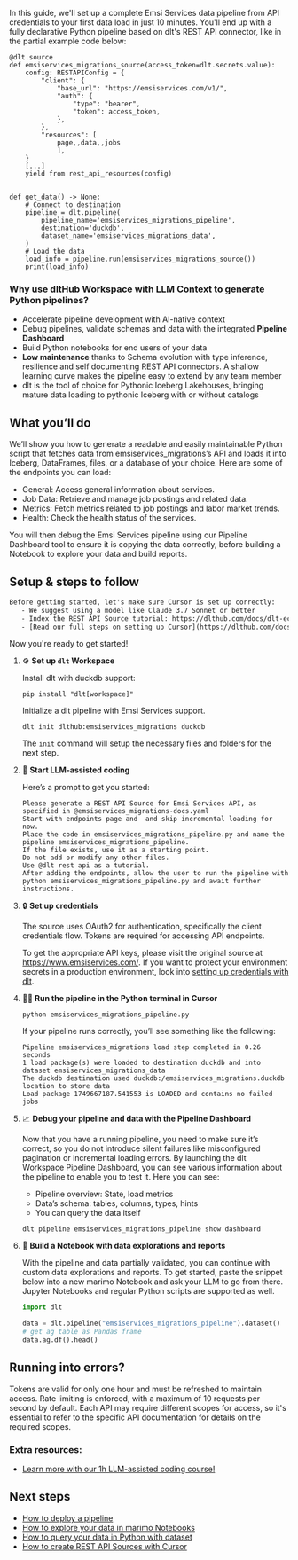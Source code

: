 In this guide, we'll set up a complete Emsi Services data pipeline from API credentials to your first data load in just 10 minutes. You'll end up with a fully declarative Python pipeline based on dlt's REST API connector, like in the partial example code below:

```python-outcome
@dlt.source
def emsiservices_migrations_source(access_token=dlt.secrets.value):
    config: RESTAPIConfig = {
        "client": {
            "base_url": "https://emsiservices.com/v1/",
            "auth": {
                "type": "bearer",
                "token": access_token,
            },
        },
        "resources": [
            page,,data,,jobs
            ],
    }
    [...]
    yield from rest_api_resources(config)


def get_data() -> None:
    # Connect to destination
    pipeline = dlt.pipeline(
        pipeline_name='emsiservices_migrations_pipeline',
        destination='duckdb',
        dataset_name='emsiservices_migrations_data', 
    )
    # Load the data
    load_info = pipeline.run(emsiservices_migrations_source())
    print(load_info) 
```

### Why use dltHub Workspace with LLM Context to generate Python pipelines?

- Accelerate pipeline development with AI-native context
- Debug pipelines, validate schemas and data with the integrated **Pipeline Dashboard**
- Build Python notebooks for end users of your data
- **Low maintenance** thanks to Schema evolution with type inference, resilience and self documenting REST API connectors. A shallow learning curve makes the pipeline easy to extend by any team member
- dlt is the tool of choice for Pythonic Iceberg Lakehouses, bringing mature data loading to pythonic Iceberg with or without catalogs

## What you’ll do

We’ll show you how to generate a readable and easily maintainable Python script that fetches data from emsiservices_migrations’s API and loads it into Iceberg, DataFrames, files, or a database of your choice. Here are some of the endpoints you can load:

- General: Access general information about services.
- Job Data: Retrieve and manage job postings and related data.
- Metrics: Fetch metrics related to job postings and labor market trends.
- Health: Check the health status of the services.

You will then debug the Emsi Services pipeline using our Pipeline Dashboard tool to ensure it is copying the data correctly, before building a Notebook to explore your data and build reports.

## Setup & steps to follow

```default
Before getting started, let's make sure Cursor is set up correctly:
   - We suggest using a model like Claude 3.7 Sonnet or better
   - Index the REST API Source tutorial: https://dlthub.com/docs/dlt-ecosystem/verified-sources/rest_api/ and add it to context as **@dlt rest api**
   - [Read our full steps on setting up Cursor](https://dlthub.com/docs/dlt-ecosystem/llm-tooling/cursor-restapi#23-configuring-cursor-with-documentation)
```

Now you're ready to get started!

1. ⚙️ **Set up `dlt` Workspace**
    
    Install dlt with duckdb support:
    ```shell
    pip install "dlt[workspace]"
    ```

    Initialize a dlt pipeline with Emsi Services support.
    ```shell
    dlt init dlthub:emsiservices_migrations duckdb
    ```

    The `init` command will setup the necessary files and folders for the next step.
    
2. 🤠 **Start LLM-assisted coding**
    
    Here’s a prompt to get you started:
    
    ```prompt
    Please generate a REST API Source for Emsi Services API, as specified in @emsiservices_migrations-docs.yaml 
    Start with endpoints page and  and skip incremental loading for now. 
    Place the code in emsiservices_migrations_pipeline.py and name the pipeline emsiservices_migrations_pipeline. 
    If the file exists, use it as a starting point. 
    Do not add or modify any other files. 
    Use @dlt rest api as a tutorial. 
    After adding the endpoints, allow the user to run the pipeline with python emsiservices_migrations_pipeline.py and await further instructions.
    ```

    
3. 🔒 **Set up credentials** 
    
    The source uses OAuth2 for authentication, specifically the client credentials flow. Tokens are required for accessing API endpoints.
    
    To get the appropriate API keys, please visit the original source at https://www.emsiservices.com/.
    If you want to protect your environment secrets in a production environment, look into [setting up credentials with dlt](https://dlthub.com/docs/walkthroughs/add_credentials).
    
4. 🏃‍♀️ **Run the pipeline in the Python terminal in Cursor**
    
    ```shell
    python emsiservices_migrations_pipeline.py
    ```
    
    If your pipeline runs correctly, you’ll see something like the following:
    
    ```shell
    Pipeline emsiservices_migrations load step completed in 0.26 seconds
    1 load package(s) were loaded to destination duckdb and into dataset emsiservices_migrations_data
    The duckdb destination used duckdb:/emsiservices_migrations.duckdb location to store data
    Load package 1749667187.541553 is LOADED and contains no failed jobs
    ```
    
5. 📈 **Debug your pipeline and data with the Pipeline Dashboard**

    Now that you have a running pipeline, you need to make sure it’s correct, so you do not introduce silent failures like misconfigured pagination or incremental loading errors. By launching the dlt Workspace Pipeline Dashboard, you can see various information about the pipeline to enable you to test it. Here you can see:
    - Pipeline overview: State, load metrics
    - Data’s schema: tables, columns, types, hints
    - You can query the data itself
    
    ```shell
    dlt pipeline emsiservices_migrations_pipeline show dashboard
    ```
    
6. 🐍 **Build a Notebook with data explorations and reports**

    With the pipeline and data partially validated, you can continue with custom data explorations and reports. To get started, paste the snippet below into a new marimo Notebook and ask your LLM to go from there. Jupyter Notebooks and regular Python scripts are supported as well.

    
    ```python
    import dlt

   data = dlt.pipeline("emsiservices_migrations_pipeline").dataset()
   # get ag table as Pandas frame
   data.ag.df().head()
    ```

## Running into errors?

Tokens are valid for only one hour and must be refreshed to maintain access. Rate limiting is enforced, with a maximum of 10 requests per second by default. Each API may require different scopes for access, so it's essential to refer to the specific API documentation for details on the required scopes.

### Extra resources:

- [Learn more with our 1h LLM-assisted coding course!](https://www.youtube.com/watch?v=GGid70rnJuM)

## Next steps

- [How to deploy a pipeline](https://dlthub.com/docs/walkthroughs/deploy-a-pipeline)
- [How to explore your data in marimo Notebooks](https://dlthub.com/docs/general-usage/dataset-access/marimo)
- [How to query your data in Python with dataset](https://dlthub.com/docs/general-usage/dataset-access/dataset)
- [How to create REST API Sources with Cursor](https://dlthub.com/docs/dlt-ecosystem/llm-tooling/cursor-restapi)
